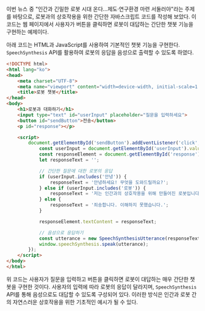 이번 뉴스 중 "인간과 긴밀한 로봇 시대 온다…제도·연구환경 마련 서둘러야"라는 주제를 바탕으로, 로봇과의 상호작용을 위한 간단한 자바스크립트 코드를 작성해 보았다. 이 코드는 웹 페이지에서 사용자가 버튼을 클릭하면 로봇이 대답하는 간단한 챗봇 기능을 구현하는 예제이다. 

아래 코드는 HTML과 JavaScript를 사용하여 기본적인 챗봇 기능을 구현한다. `SpeechSynthesis` API를 활용하여 로봇의 응답을 음성으로 출력할 수 있도록 하였다.

```html
<!DOCTYPE html>
<html lang="ko">
<head>
    <meta charset="UTF-8">
    <meta name="viewport" content="width=device-width, initial-scale=1.0">
    <title>로봇 챗봇</title>
</head>
<body>
    <h1>로봇과 대화하기</h1>
    <input type="text" id="userInput" placeholder="질문을 입력하세요">
    <button id="sendButton">전송</button>
    <p id="response"></p>

    <script>
        document.getElementById('sendButton').addEventListener('click', function() {
            const userInput = document.getElementById('userInput').value;
            const responseElement = document.getElementById('response');
            let responseText = '';

            // 간단한 질문에 대한 로봇의 응답
            if (userInput.includes('안녕')) {
                responseText = '안녕하세요! 무엇을 도와드릴까요?';
            } else if (userInput.includes('로봇')) {
                responseText = '저는 인간과의 상호작용을 위해 만들어진 로봇입니다.';
            } else {
                responseText = '죄송합니다. 이해하지 못했습니다.';
            }

            responseElement.textContent = responseText;

            // 음성으로 응답하기
            const utterance = new SpeechSynthesisUtterance(responseText);
            window.speechSynthesis.speak(utterance);
        });
    </script>
</body>
</html>
```

위 코드는 사용자가 질문을 입력하고 버튼을 클릭하면 로봇이 대답하는 매우 간단한 챗봇을 구현한 것이다. 사용자의 입력에 따라 로봇의 응답이 달라지며, `SpeechSynthesis` API를 통해 음성으로도 대답할 수 있도록 구성되어 있다. 이러한 방식은 인간과 로봇 간의 자연스러운 상호작용을 위한 기초적인 예시가 될 수 있다.